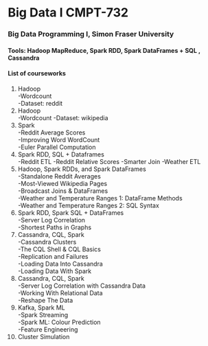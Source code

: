 # Big Data I CMPT-732
### Big Data Programming I, Simon Fraser University
#### Tools: Hadoop MapReduce, Spark RDD, Spark DataFrames + SQL , Cassandra

#### List of courseworks
1. Hadoop\
-Wordcount\
-Dataset: reddit
2. Hadoop\
-Wordcount
-Dataset: wikipedia
3. Spark\
-Reddit Average Scores\
-Improving Word WordCount\
-Euler Parallel Computation
4. Spark RDD, SQL + Dataframes\
-Reddit ETL
-Reddit Relative Scores
-Smarter Join
-Weather ETL
5. Hadoop, Spark RDDs, and Spark DataFrames\
-Standalone Reddit Averages\
-Most-Viewed Wikipedia Pages\
-Broadcast Joins & DataFrames\
-Weather and Temperature Ranges 1: DataFrame Methods\
-Weather and Temperature Ranges 2: SQL Syntax
6. Spark RDD, Spark SQL + DataFrames\
-Server Log Correlation\
-Shortest Paths in Graphs
7. Cassandra, CQL, Spark\
-Cassandra Clusters\
-The CQL Shell & CQL Basics\
-Replication and Failures\
-Loading Data Into Cassandra\
-Loading Data With Spark
8. Cassandra, CQL, Spark\
-Server Log Correlation with Cassandra Data\
-Working With Relational Data\
-Reshape The Data
9. Kafka, Spark ML\
-Spark Streaming\
-Spark ML: Colour Prediction\
-Feature Engineering
10. Cluster Simulation
